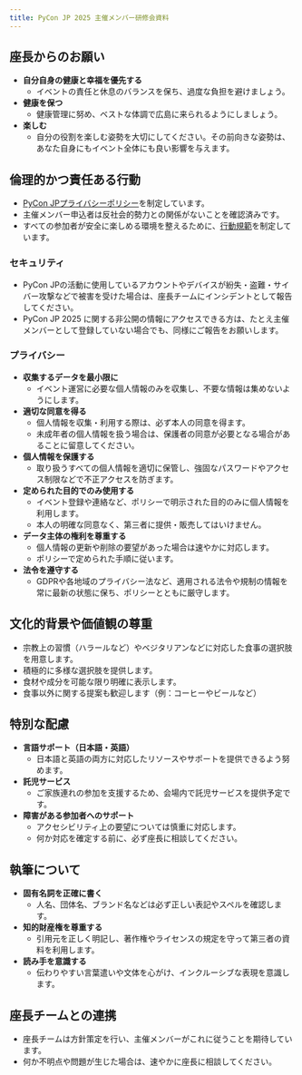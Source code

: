 ```yaml
---
title: PyCon JP 2025 主催メンバー研修会資料
---
```


## 座長からのお願い

- **自分自身の健康と幸福を優先する**  
  - イベントの責任と休息のバランスを保ち、過度な負担を避けましょう。  
- **健康を保つ**
  - 健康管理に努め、ベストな体調で広島に来られるようにしましょう。  
- **楽しむ**
  - 自分の役割を楽しむ姿勢を大切にしてください。その前向きな姿勢は、あなた自身にもイベント全体にも良い影響を与えます。

## 倫理的かつ責任ある行動

- [PyCon JPプライバシーポリシー](https://www.pycon.jp/policies/privacy-policy.html)を制定しています。
- 主催メンバー申込者は反社会的勢力との関係がないことを確認済みです。  
- すべての参加者が安全に楽しめる環境を整えるために、[行動規範](https://www.pycon.jp/policies/code-of-conduct.html)を制定しています。

### セキュリティ

- PyCon JPの活動に使用しているアカウントやデバイスが紛失・盗難・サイバー攻撃などで被害を受けた場合は、座長チームにインシデントとして報告してください。
- PyCon JP 2025 に関する非公開の情報にアクセスできる方は、たとえ主催メンバーとして登録していない場合でも、同様にご報告をお願いします。

### プライバシー

- **収集するデータを最小限に**  
  - イベント運営に必要な個人情報のみを収集し、不要な情報は集めないようにします。  
- **適切な同意を得る**  
  - 個人情報を収集・利用する際は、必ず本人の同意を得ます。
  - 未成年者の個人情報を扱う場合は、保護者の同意が必要となる場合があることに留意してください。
- **個人情報を保護する**  
  - 取り扱うすべての個人情報を適切に保管し、強固なパスワードやアクセス制限などで不正アクセスを防ぎます。  
- **定められた目的でのみ使用する**  
  - イベント登録や連絡など、ポリシーで明示された目的のみに個人情報を利用します。  
  - 本人の明確な同意なく、第三者に提供・販売してはいけません。  
- **データ主体の権利を尊重する**  
  - 個人情報の更新や削除の要望があった場合は速やかに対応します。
  - ポリシーで定められた手順に従います。  
- **法令を遵守する**  
  - GDPRや各地域のプライバシー法など、適用される法令や規制の情報を常に最新の状態に保ち、ポリシーとともに厳守します。

## 文化的背景や価値観の尊重

- 宗教上の習慣（ハラールなど）やベジタリアンなどに対応した食事の選択肢を用意します。
- 積極的に多様な選択肢を提供します。
- 食材や成分を可能な限り明確に表示します。
- 食事以外に関する提案も歓迎します（例：コーヒーやビールなど）

## 特別な配慮

- **言語サポート（日本語・英語）**
  - 日本語と英語の両方に対応したリソースやサポートを提供できるよう努めます。
- **託児サービス**  
  - ご家族連れの参加を支援するため、会場内で託児サービスを提供予定です。  
- **障害がある参加者へのサポート**  
  - アクセシビリティ上の要望については慎重に対応します。  
  - 何か対応を確定する前に、必ず座長に相談してください。

## 執筆について

- **固有名詞を正確に書く**  
  - 人名、団体名、ブランド名などは必ず正しい表記やスペルを確認します。
- **知的財産権を尊重する**  
  - 引用元を正しく明記し、著作権やライセンスの規定を守って第三者の資料を利用します。
- **読み手を意識する**  
  - 伝わりやすい言葉遣いや文体を心がけ、インクルーシブな表現を意識します。

## 座長チームとの連携

- 座長チームは方針策定を行い、主催メンバーがこれに従うことを期待しています。  
- 何か不明点や問題が生じた場合は、速やかに座長に相談してください。
